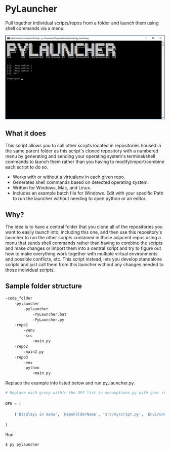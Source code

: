 # PyLauncher

Pull together individual scripts/repos from a folder and launch them using shell commands via a menu.

![Sample Window](/images/pylauncher.jpg)

## What it does

This script allows you to call other scripts located in repositories housed in the same parent folder as this script's cloned repository with a numbered menu by generating and sending your operating system's terminal/shell commands to launch them rather than you having to modify/import/combine each script to do so.  

* Works with or without a virtualenv in each given repo.  
* Generates shell commands based on detected operating system.  
* Written for Windows, Mac, and Linux.  
* Includes an example batch file for Windows. Edit with your specific Path to run the launcher without needing to open python or an editor.  

## Why?  

The idea is to have a central folder that you clone all of the repositories you want to easily launch into, including this one, and then use this repository's launcher to run the other scripts contained in those adjacent repos using a menu that sends shell commands rather than having to combine the scripts and make changes or import them into a central script and try to figure out how to make everything work together with multiple virtual environments and possible conflicts, etc.  This script instead, lets you develop standalone scripts and just call them from this launcher without any changes needed to those individual scripts.  

## Sample folder structure

```txt
-code_folder
    -pylauncher
        -pylauncher
            -PyLauncher.bat
            -PyLauncher.py
    -repo1
        -venv
        -src
            -main.py
    -repo2
        -main2.py
    -repo3
        -env
        -python
            -main.py
```

Replace the example info listed below and run py_launcher.py.  

```py
# Replace each group within the OPS list in menuoptions.py with your repo/script/folder info

OPS = (

    ('Displays in menu', 'RepoFolderName', 'src/myscript.py', 'EnvironmentFolder'),

)
```

Run  

```bash
$ py pylauncher
```
